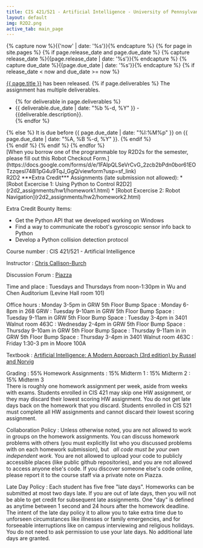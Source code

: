 ```yaml
---
title: CIS 421/521 - Artificial Intelligence - University of Pennsylvania
layout: default
img: R2D2.png
active_tab: main_page 
---
```


<!--

<div class="alert alert-danger" markdown="1">
The Fall 2019 class is full.  There are currently 150 students enrolled in the class, and another 170 students on the waitlist. [You can sign yourself up for the waitlist](https://forms.cis.upenn.edu/waitlist/index.php) if you'd like to try to get a spot, but it unlikely that you will get in unless you are in Category 1+ or Category 1. 
</div>
 
-->


<!-- Display an alert about upcoming homework assignments -->
{% capture now %}{{'now' | date: '%s'}}{% endcapture %}
{% for page in site.pages %}
{% if page.release_date and page.due_date %}
{% capture release_date %}{{page.release_date | date: '%s'}}{% endcapture %}
{% capture due_date %}{{page.due_date | date: '%s'}}{% endcapture %}
{% if release_date < now and due_date >= now %}
<div class="alert alert-info">
<a href="{{page.url}}">{{ page.title }}</a> has been released.  
{% if page.deliverables %}
The assignment has multiple deliverables.
<ul>
{% for deliverable in page.deliverables %}
<li>{{ deliverable.due_date | date: "%b %-d, %Y" }} - {{deliverable.description}}.</li>
{% endfor %}
</ul>
{% else %}
It is due before {{ page.due_date | date: "%I:%M%p" }} on {{ page.due_date | date: "%A, %B %-d, %Y" }}.
{% endif %}
</div>
{% endif %}
{% endif %}
{% endfor %}
<!-- End alert for upcoming homework assignments -->





<div class="alert alert-success" markdown="1">
[When you borrow one of the programmable toy R2D2s for the semester, please fill out this Robot Checkout Form.](https://docs.google.com/forms/d/e/1FAIpQLSeVrCvG_2zcb2bPdn0bor61EOTzzqesI748l1pG4u9TqJ_GgQ/viewform?usp=sf_link)
</div>



<div class="alert alert-info" markdown="1">
R2D2 ***Extra Credit*** Assignments (late submission not allowed):
* [Robot Excercise 1: Using Python to Control R2D2](r2d2_assignments/hw1/homework1.html)
* [Robot Excercise 2: Robot Navigation](r2d2_assignments/hw2/homework2.html)
<!-- * [A* Search](r2d2_assignments/hw2/homework2.html) -->

Extra Credit Bounty Items:
* Get the Python API that we developed working on Windows
* Find a way to communicate the robot's gyroscopic sensor info back to Python
* Develop a Python collision detection protocol 
</div>



Course number
: CIS 421/521 - Artificial Intelligence 

Instructor
: [Chris Callison-Burch](https://www.cis.upenn.edu/~ccb/)

Discussion Forum
: [Piazza](http://piazza.com/upenn/fall2019/cis521)

Time and place
: Tuesdays and Thursdays from noon-1:30pm in Wu and Chen Auditorium (Levine Hall room 101)

Office hours
: Monday 3-5pm in GRW 5th Floor Bump Space
: Monday 6-8pm in 268 GRW
: Tuesday 9-10am in GRW 5th Floor Bump Space
: Tuesday 9-11am in GRW 5th Floor Bump Space
: Tuesday 3-4pm in 3401 Walnut room 463C
: Wednesday 2-4pm in GRW 5th Floor Bump Space
: Thursday 9-10am in GRW 5th Floor Bump Space
: Thursday 9-11am in in GRW 5th Floor Bump Space
: Thursday 3-4pm in 3401 Walnut room 463C
: Friday 1:30-3 pm in Moore 100A

Textbook
: [Artificial Intelligence: A Modern Approach (3rd edition) by Russel and Norvig](https://www.amazon.com/Artificial-Intelligence-Approach-Stuart-Russell/dp/9332543518/)

<!-- Grading
: 55% Homework Assignments
: 45% Three Midterms -->


Grading
: 55% Homework Assignments
: 15% Midterm 1
: 15% Midterm 2
: 15% Midterm 3 <br/>
There is roughly one homework assignment per week, aside from weeks with exams.  Students enrolled in CIS 421 may skip one HW assignment, or they may discard their lowest scoring HW assignment.  You do not get late days back on the homework that you discard.  Students enrolled in CIS 521 must complete all HW assignments and cannot discard their lowest scoring assignment.


Collaboration Policy
: Unless otherwise noted, you are not allowed to work in groups on the homework assignments. You can discuss homework problems with others (you must explicitly list who you discussed problems with on each homework submission), but   *all code must be your own independent work.*  You are not allowed to upload your code to publicly accessible places (like public github repositories), and you are not allowed to access anyone else's code.  If you discover someone else's code online, please report it to the course staff via a private note on Piazza. 


Late Day Policy
: Each student has five free "late days".  Homeworks can be submitted at most two days late.  If you are out of late days, then you will not be able to get credit for subsequent late assignments. One "day" is defined as anytime between 1 second and 24 hours after the homework deadline. The intent of the late day policy it to allow you to take extra time due to unforseen circumstances like illnesses or family emergencies, and for forseeable interruptions like on campus interviewing and religious holidays.  You do not need to ask permission to use your late days.  No additional late days are granted. 

